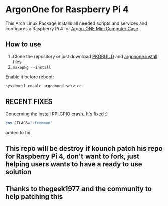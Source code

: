 # ArgonOne for Raspberry Pi 4

This Arch Linux Package installs all needed scripts and services and configures a Raspberry Pi 4 for [Argon ONE Mini Computer Case](https://www.argon40.com/argon1.html).

## How to use

 1. Clone the repository or just download [PKGBUILD](https://raw.githubusercontent.com/Elrondo46/argonone/master/PKGBUILD) and [argonone.install](https://raw.githubusercontent.com/Elrondo46/argonone/master/argonone.install) files
 2. ```makepkg --install```

Enable it before reboot:

```bash
systemctl enable argononed.service
```
## RECENT FIXES
Concerning the install RPI.GPIO crash. It's fixed :)
```bash
env CFLAGS="-fcommon"
```
added to fix 

## This repo will be destroy if kounch patch his repo for Raspberry Pi 4, don't want to fork, just helping users wants to have a ready to use solution

## Thanks to thegeek1977 and the community to help patching this
